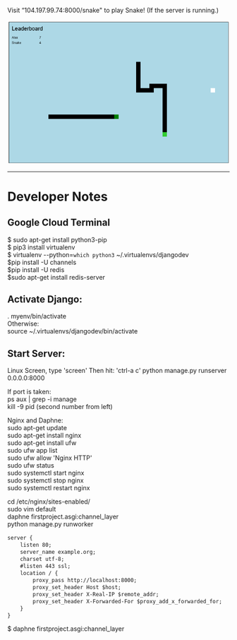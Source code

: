 Visit “104.197.99.74:8000/snake" to play Snake! (If the server is running.)

![Alt text](/snake.png?raw=true "Cover")

----------------------------------------------

# Developer Notes

## Google Cloud Terminal
$ sudo apt-get install python3-pip  
$ pip3 install virtualenv  
$ virtualenv --python=`which python3` ~/.virtualenvs/djangodev  
$pip install -U channels  
$pip install -U redis  
$sudo apt-get install redis-server  


## Activate Django:  
. myenv/bin/activate  
Otherwise:  
source ~/.virtualenvs/djangodev/bin/activate  


## Start Server:   
Linux Screen, type 'screen'
Then hit: 'ctrl-a c' 
python manage.py runserver 0.0.0.0:8000  

If port is taken:  
ps aux | grep -i manage  
kill -9 pid (second number from left)  

Nginx and Daphne:  
sudo apt-get update  
sudo apt-get install nginx  
sudo apt-get install ufw  
sudo ufw app list  
sudo ufw allow 'Nginx HTTP'  
sudo ufw status  
sudo systemctl start nginx  
sudo systemctl stop nginx  
sudo systemctl restart nginx   

cd /etc/nginx/sites-enabled/  
sudo vim default  
daphne firstproject.asgi:channel_layer  
python manage.py runworker  

```
server {
    listen 80;
    server_name example.org;
    charset utf-8;
    #listen 443 ssl;
    location / {
        proxy_pass http://localhost:8000;
        proxy_set_header Host $host;
        proxy_set_header X-Real-IP $remote_addr;
        proxy_set_header X-Forwarded-For $proxy_add_x_forwarded_for;
    }
}
```
 
$ daphne firstproject.asgi:channel_layer
